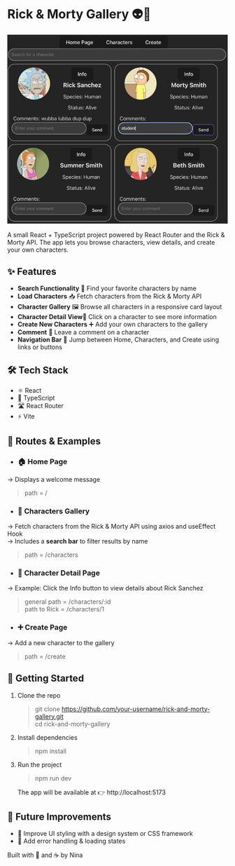 # Rick & Morty Gallery 👽🚀

![img_1.png](img_1.png)

A small React + TypeScript project powered by React Router and 
the Rick & Morty API.
The app lets you browse characters, view details, and create 
your own characters.

## ✨ Features
-  **Search Functionality** 🔎 Find your favorite characters by name
-  **Load Characters** 📥 Fetch characters from the Rick & Morty API
-  **Character Gallery** 🖼  Browse all characters in a responsive card layout
-  **Character Detail View**📄 Click on a character to see more information
-  **Create New Characters** ➕ Add your own characters to the gallery
-  **Comment** 💬 Leave a comment on a character
-  **Navigation Bar** 🧭  Jump between Home, Characters, and Create using links or buttons

## 🛠️ Tech Stack
- ⚛️ React
- 🔷 TypeScript
- 🛣 React Router
- ⚡ Vite 

## 🔗 Routes & Examples
- ### 🏠 Home Page 
→ Displays a welcome message
> path = /

- ### 👥 Characters Gallery 
→ Fetch characters from the Rick & Morty API using axios and useEffect Hook   
→ Includes a **search bar** to filter results by name
> path = /characters 

- ### 👤 Character Detail Page 
→ Example: Click the Info button to view details about Rick Sanchez
> general path = /characters/:id  
> path to Rick = /characters/1

- ### ➕ Create Page 
→ Add a new character to the gallery
> path = /create


## 🚀 Getting Started
1. Clone the repo
   >git clone https://github.com/your-username/rick-and-morty-gallery.git  
   >cd rick-and-morty-gallery
2. Install dependencies
   > npm install
3. Run the project
   >npm run dev  

   The app will be available at 👉 http://localhost:5173

## 🔮 Future Improvements
- 🎨 Improve UI styling with a design system or CSS framework
- 📝 Add error handling & loading states

Built with 💚 and ☕ by Nina